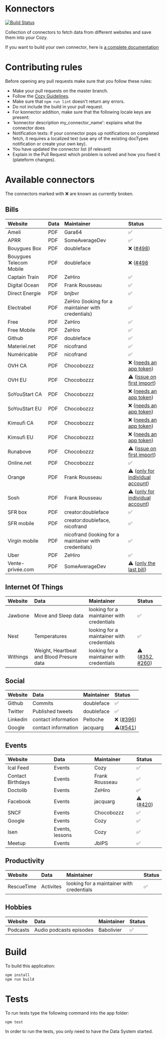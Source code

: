 # Konnectors

[![Build Status](https://api.travis-ci.org/cozy-labs/konnectors.svg?branch=master)](https://travis-ci.org/cozy-labs/konnectors)

Collection of connectors to fetch data from different websites and save them
into your Cozy.

If you want to build your own connector, here is [a complete documentation](https://github.com/cozy-labs/konnectors/wiki)

# Contributing rules

Before opening any pull requests make sure that you follow these rules:

* Make your pull requests on the master branch.
* Follow the [Cozy Guidelines](https://github.com/cozy/cozy-guidelines).
* Make sure that `npm run lint` doesn't return any errors.
* Do not include the build in your pull request.
* For konnector addition, make sure that the following locale keys are present:
 * 'konnector description my_connector_name': explains what the connector does
 * Notification texts: if your connector pops up notifications on completed fetch,
   it requires a localized text (use any of the existing docTypes notification or create your own key).
* You have updated the connector list (if relevant)
* Explain in the Pull Request which problem is solved and how you fixed it (plateform changes).

# Available connectors

The connectors marked with :x: are known as currently broken.

## Bills

| Website                 | Data | Maintainer                                            | Status                                                                                        |
|:------------------------|:-----|:------------------------------------------------------|:--------------------------|
| Ameli                   | PDF  | Gara64                                                | :white_check_mark:                                                                            |
| APRR                    | PDF  | SomeAverageDev                                        | :white_check_mark:                                                                            |
| Bouygues Box            | PDF  | doubleface                                            | :x: ([#498](https://github.com/cozy-labs/konnectors/issues/498))                                                                            |
| Bouygues Telecom Mobile | PDF  | doubleface                                            | :x: ([#498](https://github.com/cozy-labs/konnectors/issues/498)                                                                          |
| Captain Train           | PDF  | ZeHiro                                                | :white_check_mark:                                                                            |
| Digital Ocean           | PDF  | Frank Rousseau                                        | :white_check_mark:                                                                            |
| Direct Energie          | PDF  | bnjbvr                                                | :white_check_mark:                                                                            |
| Electrabel              | PDF  | ZeHiro (looking for a maintainer with credentials)    | :white_check_mark:                                                                            |
| Free                    | PDF  | ZeHiro                                                | :white_check_mark:                                                                            |
| Free Mobile             | PDF  | ZeHiro                                                | :white_check_mark:                                                                            |
| Github                  | PDF  | doubleface                                            | :white_check_mark:                                                                            |
| Materiel.net            | PDF  | nicofrand                                             | :white_check_mark:                                                                            |
| Numéricable             | PDF  | nicofrand                                             | :white_check_mark:                                                                            |
| OVH CA                  | PDF  | Chocobozzz                                            | :x: ([needs an app token](https://github.com/cozy-labs/konnectors/issues/370))                |
| OVH EU                  | PDF  | Chocobozzz                                            | :warning: ([issue on first import](https://github.com/cozy-labs/konnectors/issues/212))       |
| SoYouStart CA           | PDF  | Chocobozzz                                            | :x: ([needs an app token](https://github.com/cozy-labs/konnectors/issues/372))                |
| SoYouStart EU           | PDF  | Chocobozzz                                            | :x: ([needs an app token](https://github.com/cozy-labs/konnectors/issues/371))                |
| Kimsufi CA              | PDF  | Chocobozzz                                            | :x: ([needs an app token](https://github.com/cozy-labs/konnectors/issues/374))                |
| Kimsufi EU              | PDF  | Chocobozzz                                            | :x: ([needs an app token](https://github.com/cozy-labs/konnectors/issues/373))                |
| Runabove                | PDF  | Chocobozzz                                            | :warning: ([issue on first import](https://github.com/cozy-labs/konnectors/issues/212))       |
| Online.net              | PDF  | Chocobozzz                                            | :white_check_mark:                                                                            |
| Orange                  | PDF  | Frank Rousseau                                        | :warning: ([only for individual account](https://github.com/cozy-labs/konnectors/issues/365)) |
| Sosh                    | PDF  | Frank Rousseau                                        | :warning: ([only for individual account](https://github.com/cozy-labs/konnectors/issues/364)) |
| SFR box                 | PDF  | creator:doubleface                                    | :white_check_mark:                                                                            |
| SFR mobile              | PDF  | creator:doubleface, nicofrand                         | :white_check_mark:                                                                            |
| Virgin mobile           | PDF  | nicofrand (looking for a maintainer with credentials) | :white_check_mark:                                                                            |
| Uber                    | PDF  | ZeHiro                                                | :white_check_mark:                                                                            |
| Vente-privée.com        | PDF  | SomeAverageDev                                        | :warning: ([only the last bill](https://github.com/cozy-labs/konnectors/issues/351))          |

## Internet Of Things

| Website  | Data                                     | Maintainer | Status                                                                                                                             |
|:---------|:-----------------------------------------|:-----------|:-----------------------------------------------------------------------------------------------------------------------------------|
| Jawbone  | Move and Sleep data                      | looking for a maintainer with credentials          | :white_check_mark:                                                                                                                 |
| Nest     | Temperatures                             | looking for a maintainer with credentials          | :white_check_mark:                                                                                                                 |
| Withings | Weight, Heartbeat and Blood Presure data | looking for a maintainer with credentials          | :warning: ([#352](https://github.com/cozy-labs/konnectors/issues/352), [#260](https://github.com/cozy-labs/konnectors/issues/260)) |

## Social

| Website  | Data                | Maintainer | Status                                                           |
|:---------|:--------------------|:-----------|:-----------------------------------------------------------------|
| Github   | Commits             | doubleface | :white_check_mark:                                               |
| Twitter  | Published tweets    | doubleface | :white_check_mark:                                               |
| Linkedin | contact information | Peltoche   | :x: ([#396](https://github.com/cozy-labs/konnectors/issues/396)) |
| Google   | contact information | jacquarg   | :warning:([#541](https://github.com/cozy-labs/konnectors/issues/541))  |

## Events

| Website           | Data            | Maintainer     | Status                                                                 |
|:------------------|:----------------|:---------------|:-----------------------------------------------------------------------|
| Ical Feed         | Events          | Cozy              | :white_check_mark:                                                     |
| Contact Birthdays | Events          | Frank Rousseau | :white_check_mark:                                                     |
| Doctolib          | Events          | ZeHiro         | :white_check_mark:                                                     |
| Facebook          | Events          | jacquarg       | :warning: ([#420](https://github.com/cozy-labs/konnectors/issues/420)) |
| SNCF              | Events          | Chocobozzz     | :white_check_mark:                                                     |
| Google            | Events          | Cozy              | :white_check_mark:                                                     |
| Isen              | Events, lessons | Cozy           | :white_check_mark:                                                     |
| Meetup            | Events          | JbIPS          | :white_check_mark:                                                     |

## Productivity

| Website    | Data      | Maintainer | Status             |
|:-----------|:----------|:-----------|:-------------------|
| RescueTime | Activites | looking for a maintainer with credentials          | :white_check_mark: |

## Hobbies

| Website  | Data                    | Maintainer | Status             |
|:---------|:------------------------|:-----------|:-------------------|
| Podcasts | Audio podcasts episodes | Babolivier | :white_check_mark: |

# Build

To build this application:

    npm install
    npm run build

# Tests

To run tests type the following command into the app folder:

    npm test

In order to run the tests, you only need to have the Data System started.
